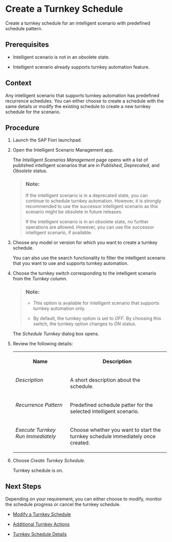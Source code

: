<!-- loiodde994dcee104cee8714e0a95aad04d5 -->

# Create a Turnkey Schedule

Create a turnkey schedule for an intelligent scenario with predefined schedule pattern.



<a name="loiodde994dcee104cee8714e0a95aad04d5__prereq_k23_nxc_sbc"/>

## Prerequisites

-   Intelligent scenario is not in an obsolete state.

-   Intelligent scenario already supports turnkey automation feature.




## Context

Any intelligent scenario that supports turnkey automation has predefined recurrence schedules. You can either choose to create a schedule with the same details or modify the existing schedule to create a new turnkey schedule for the scenario.



## Procedure

1.  Launch the SAP Fiori launchpad.

2.  Open the Intelligent Scenario Management app.

    The *Intelligent Scenarios Management* page opens with a list of published intelligent scenarios that are in *Published*, *Deprecated*, and *Obsolete* status.

    > ### Note:  
    > If the intelligent scenario is in a deprecated state, you can continue to schedule turnkey automation. However, it is strongly recommended to use the successor intelligent scenario as this scenario might be obsolete in future releases.
    > 
    > If the intelligent scenario is in an obsolete state, no further operations are allowed. However, you can use the successor intelligent scenario, if available.

3.  Choose any model or version for which you want to create a turnkey schedule.

    You can also use the search functionality to filter the intelligent scenario that you want to use and supports turnkey automation.

4.  Choose the turnkey switch corresponding to the intelligent scenario from the *Turnkey* column.

    > ### Note:  
    > -   This option is available for intelligent scenario that supports turnkey automation only.
    > 
    > -   By default, the turnkey option is set to *OFF*. By choosing this switch, the turnkey option changes to *ON* status.

    The *Schedule Turnkey* dialog box opens.

5.  Review the following details:


    <table>
    <tr>
    <th valign="top">

    Name
    
    </th>
    <th valign="top">

    Description
    
    </th>
    </tr>
    <tr>
    <td valign="top">
    
    *Description*
    
    </td>
    <td valign="top">
    
    A short description about the schedule.
    
    </td>
    </tr>
    <tr>
    <td valign="top">
    
    *Recurrence Pattern*
    
    </td>
    <td valign="top">
    
    Predefined schedule patter for the selected intelligent scenario.
    
    </td>
    </tr>
    <tr>
    <td valign="top">
    
    *Execute Turnkey Run Immediately*
    
    </td>
    <td valign="top">
    
    Choose whether you want to start the turnkey schedule immediately once created.
    
    </td>
    </tr>
    </table>
    
6.  Choose *Create Turnkey Schedule*.

    Turnkey schedule is on.




<a name="loiodde994dcee104cee8714e0a95aad04d5__postreq_vl2_wld_sbc"/>

## Next Steps

Depending on your requirement, you can either choose to modify, monitor the schedule progress or cancel the turnkey schedule.

-   [Modify a Turnkey Schedule](modify-a-turnkey-schedule-c298485.md)

-   [Additional Turnkey Actions](additional-turnkey-actions-302be20.md)

-   [Turnkey Schedule Details](turnkey-schedule-details-04ce3d7.md)


